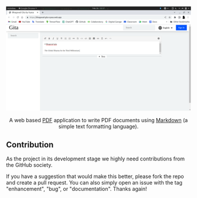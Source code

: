 ![Gita](/public/img/gita.png)

<div align='center'>

A web based [PDF](https://en.wikipedia.org/wiki/PDF) application to write PDF documents using [Markdown](https://www.markdownguide.org/) (a simple text formatting language).

</div>

## Contribution

As the project in its development stage we highly need contributions from the GitHub society.

If you have a suggestion that would make this better, please fork the repo and create a pull request. You can also simply open an issue with the tag "enhancement", "bug", or "documentation". Thanks again!
